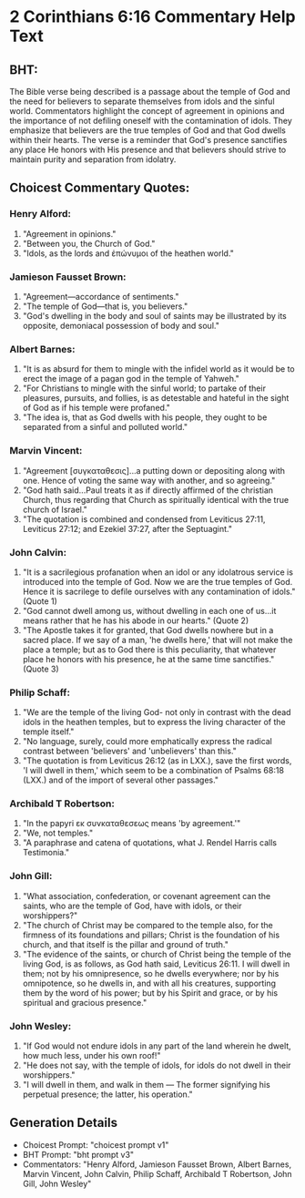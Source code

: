 # 2 Corinthians 6:16 Commentary Help Text

## BHT:
The Bible verse being described is a passage about the temple of God and the need for believers to separate themselves from idols and the sinful world. Commentators highlight the concept of agreement in opinions and the importance of not defiling oneself with the contamination of idols. They emphasize that believers are the true temples of God and that God dwells within their hearts. The verse is a reminder that God's presence sanctifies any place He honors with His presence and that believers should strive to maintain purity and separation from idolatry.

## Choicest Commentary Quotes:
### Henry Alford:
1. "Agreement in opinions." 
2. "Between you, the Church of God." 
3. "Idols, as the lords and ἐπώνυμοι of the heathen world."

### Jamieson Fausset Brown:
1. "Agreement—accordance of sentiments."
2. "The temple of God—that is, you believers."
3. "God's dwelling in the body and soul of saints may be illustrated by its opposite, demoniacal possession of body and soul."

### Albert Barnes:
1. "It is as absurd for them to mingle with the infidel world as it would be to erect the image of a pagan god in the temple of Yahweh."
2. "For Christians to mingle with the sinful world; to partake of their pleasures, pursuits, and follies, is as detestable and hateful in the sight of God as if his temple were profaned."
3. "The idea is, that as God dwells with his people, they ought to be separated from a sinful and polluted world."

### Marvin Vincent:
1. "Agreement [συγκαταθεσις]...a putting down or depositing along with one. Hence of voting the same way with another, and so agreeing."
2. "God hath said...Paul treats it as if directly affirmed of the christian Church, thus regarding that Church as spiritually identical with the true church of Israel."
3. "The quotation is combined and condensed from Leviticus 27:11, Leviticus 27:12; and Ezekiel 37:27, after the Septuagint."

### John Calvin:
1. "It is a sacrilegious profanation when an idol or any idolatrous service is introduced into the temple of God. Now we are the true temples of God. Hence it is sacrilege to defile ourselves with any contamination of idols." (Quote 1)
2. "God cannot dwell among us, without dwelling in each one of us...it means rather that he has his abode in our hearts." (Quote 2)
3. "The Apostle takes it for granted, that God dwells nowhere but in a sacred place. If we say of a man, 'he dwells here,' that will not make the place a temple; but as to God there is this peculiarity, that whatever place he honors with his presence, he at the same time sanctifies." (Quote 3)

### Philip Schaff:
1. "We are the temple of the living God- not only in contrast with the dead idols in the heathen temples, but to express the living character of the temple itself." 
2. "No language, surely, could more emphatically express the radical contrast between 'believers' and 'unbelievers' than this." 
3. "The quotation is from Leviticus 26:12 (as in LXX.), save the first words, 'I will dwell in them,' which seem to be a combination of Psalms 68:18 (LXX.) and of the import of several other passages."

### Archibald T Robertson:
1. "In the papyri εκ συνκαταθεσεως means 'by agreement.'" 
2. "We, not temples." 
3. "A paraphrase and catena of quotations, what J. Rendel Harris calls Testimonia."

### John Gill:
1. "What association, confederation, or covenant agreement can the saints, who are the temple of God, have with idols, or their worshippers?"
2. "The church of Christ may be compared to the temple also, for the firmness of its foundations and pillars; Christ is the foundation of his church, and that itself is the pillar and ground of truth."
3. "The evidence of the saints, or church of Christ being the temple of the living God, is as follows, as God hath said, Leviticus 26:11. I will dwell in them; not by his omnipresence, so he dwells everywhere; nor by his omnipotence, so he dwells in, and with all his creatures, supporting them by the word of his power; but by his Spirit and grace, or by his spiritual and gracious presence."

### John Wesley:
1. "If God would not endure idols in any part of the land wherein he dwelt, how much less, under his own roof!"
2. "He does not say, with the temple of idols, for idols do not dwell in their worshippers."
3. "I will dwell in them, and walk in them — The former signifying his perpetual presence; the latter, his operation."


## Generation Details
- Choicest Prompt: "choicest prompt v1"
- BHT Prompt: "bht prompt v3"
- Commentators: "Henry Alford, Jamieson Fausset Brown, Albert Barnes, Marvin Vincent, John Calvin, Philip Schaff, Archibald T Robertson, John Gill, John Wesley"
